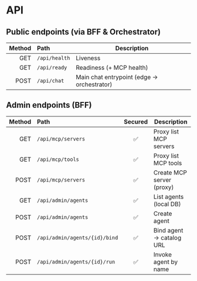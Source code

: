 # API

## Public endpoints (via BFF & Orchestrator)

| Method | Path | Description |
|---:|:---|---|
| GET | `/api/health` | Liveness |
| GET | `/api/ready` | Readiness (+ MCP health) |
| POST | `/api/chat` | Main chat entrypoint (edge → orchestrator) |

## Admin endpoints (BFF)

| Method | Path | Secured | Description |
|---:|:---|:---:|---|
| GET | `/api/mcp/servers` | ✅ | Proxy list MCP servers |
| GET | `/api/mcp/tools` | ✅ | Proxy list MCP tools |
| POST | `/api/mcp/servers` | ✅ | Create MCP server (proxy) |
| GET | `/api/admin/agents` | ✅ | List agents (local DB) |
| POST | `/api/admin/agents` | ✅ | Create agent |
| POST | `/api/admin/agents/{id}/bind` | ✅ | Bind agent → catalog URL |
| POST | `/api/admin/agents/{id}/run` | ✅ | Invoke agent by name |
